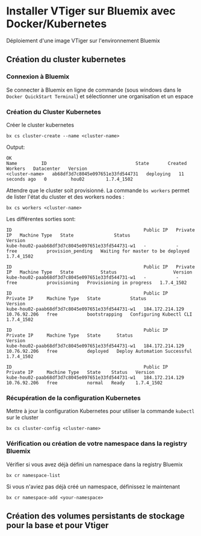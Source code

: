 
# Installer VTiger sur Bluemix avec Docker/Kubernetes
Déploiement d'une image VTiger sur l'environnement Bluemix

## Création du cluster kubernetes
### Connexion à Bluemix
Se connecter à Bluemix en ligne de commande (sous windows dans le ```Docker QuickStart Terminal```) et sélectionner une organisation et un espace
### Création du Cluster Kubernetes
Créer le cluster kubernetes
```
bx cs cluster-create --name <cluster-name>
```
Output:
```
OK
Name         ID                                 State       Created          Workers   Datacenter   Version
<cluster-name>   ab68df3d7c8045e097651e33fd544731   deploying   11 seconds ago   0         hou02        1.7.4_1502
```
Attendre que le cluster soit provisionné. La commande `bs workers` permet de lister l'état du cluster et des workers nodes :
```
bx cs workers <cluster-name>
```
Les différentes sorties sont:
```
ID                                                 Public IP   Private IP   Machine Type   State               Status                              Version
kube-hou02-paab68df3d7c8045e097651e33fd544731-w1   -           -            free           provision_pending   Waiting for master to be deployed   1.7.4_1502

ID                                                 Public IP   Private IP   Machine Type   State          Status                     Version
kube-hou02-paab68df3d7c8045e097651e33fd544731-w1   -           -            free           provisioning   Provisioning in progress   1.7.4_1502

ID                                                 Public IP         Private IP     Machine Type   State           Status                    Version
kube-hou02-paab68df3d7c8045e097651e33fd544731-w1   184.172.214.129   10.76.92.206   free           bootstrapping   Configuring Kubectl CLI   1.7.4_1502

ID                                                 Public IP         Private IP     Machine Type   State      Status                         Version
kube-hou02-paab68df3d7c8045e097651e33fd544731-w1   184.172.214.129   10.76.92.206   free           deployed   Deploy Automation Successful   1.7.4_1502

ID                                                 Public IP         Private IP     Machine Type   State    Status   Version
kube-hou02-paab68df3d7c8045e097651e33fd544731-w1   184.172.214.129   10.76.92.206   free           normal   Ready    1.7.4_1502
```
### Récupération de la configuration Kubernetes
Mettre à jour la configuration Kubernetes pour utiliser la commande ```kubectl``` sur le cluster
```
bx cs cluster-config <cluster-name>
```
### Vérification ou création de votre namespace dans la registry Bluemix
Vérifier si vous avez déjà défini un namespace dans la registry Bluemix
```
bx cr namespace-list
```
Si vous n'aviez pas déjà créé un namespace, définissez le maintenant
```
bx cr namespace-add <your-namespace>
```

## Création des volumes persistants de stockage pour la base et pour Vtiger
